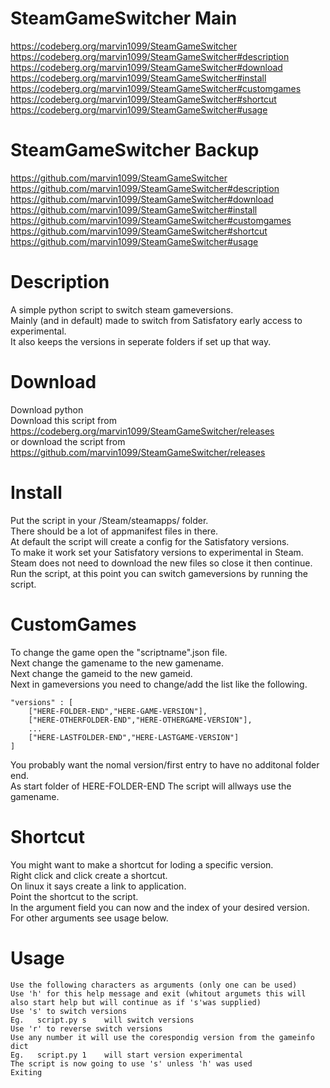 # SteamGameSwitcher Main
https://codeberg.org/marvin1099/SteamGameSwitcher  
https://codeberg.org/marvin1099/SteamGameSwitcher#description  
https://codeberg.org/marvin1099/SteamGameSwitcher#download  
https://codeberg.org/marvin1099/SteamGameSwitcher#install  
https://codeberg.org/marvin1099/SteamGameSwitcher#customgames  
https://codeberg.org/marvin1099/SteamGameSwitcher#shortcut  
https://codeberg.org/marvin1099/SteamGameSwitcher#usage  
# SteamGameSwitcher Backup
https://github.com/marvin1099/SteamGameSwitcher   
https://github.com/marvin1099/SteamGameSwitcher#description  
https://github.com/marvin1099/SteamGameSwitcher#download  
https://github.com/marvin1099/SteamGameSwitcher#install  
https://github.com/marvin1099/SteamGameSwitcher#customgames  
https://github.com/marvin1099/SteamGameSwitcher#shortcut  
https://github.com/marvin1099/SteamGameSwitcher#usage  
  
# Description
A simple python script to switch steam gameversions.  
Mainly (and in default) made to switch from Satisfatory early access to experimental.  
It also keeps the versions in seperate folders if set up that way.  

# Download
Download python  
Download this script from  
https://codeberg.org/marvin1099/SteamGameSwitcher/releases  
or download the script from  
https://github.com/marvin1099/SteamGameSwitcher/releases  

# Install
Put the script in your /Steam/steamapps/ folder.  
There should be a lot of appmanifest files in there.  
At default the script will create a config for the Satisfatory versions.  
To make it work set your Satisfatory versions to experimental in Steam.  
Steam does not need to download the new files so close it then continue.  
Run the script, at this point you can switch gameversions by running the script.

# CustomGames
To change the game open the "scriptname".json file.  
Next change the gamename to the new gamename.  
Next change the gameid to the new gameid.  
Next in gameversions you need to change/add the list like the following.  

    "versions" : [  
        ["HERE-FOLDER-END","HERE-GAME-VERSION"],  
        ["HERE-OTHERFOLDER-END","HERE-OTHERGAME-VERSION"],  
        ...   
        ["HERE-LASTFOLDER-END","HERE-LASTGAME-VERSION"]  
    ]  
You probably want the nomal version/first entry to have no additonal folder end.  
As start folder of HERE-FOLDER-END The script will allways use the gamename.  

# Shortcut
You might want to make a shortcut for loding a specific version.  
Right click and click create a shortcut.  
On linux it says create a link to application.  
Point the shortcut to the script.   
In the argument field you can now and the index of your desired version.  
For other arguments see usage below.  

# Usage
    Use the following characters as arguments (only one can be used)
    Use 'h' for this help message and exit (whitout argumets this will also start help but will continue as if 's'was supplied)
    Use 's' to switch versions
    Eg.   script.py s    will switch versions
    Use 'r' to reverse switch versions
    Use any number it will use the corespondig version from the gameinfo dict
    Eg.   script.py 1    will start version experimental
    The script is now going to use 's' unless 'h' was used
    Exiting